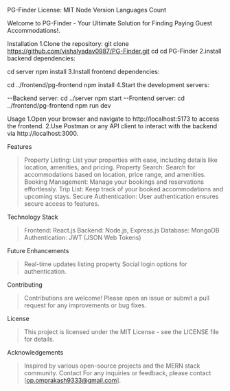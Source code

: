 PG-Finder
License: MIT Node Version Languages Count

Welcome to PG-Finder - Your Ultimate Solution for Finding Paying Guest Accommodations!.

Installation
1.Clone the repository:
git clone https://github.com/vishalyadav0987/PG-Finder.git
cd cd PG-Finder
2.install backend dependencies:

cd server
npm install
3.Install frontend dependencies:

cd ../frontend/pg-frontend
npm install
4.Start the development servers:

--Backend server:
   cd ../server
   npm start
--Frontend server:
   cd ../frontend/pg-frontend
   npm run dev

Usage
  1.Open your browser and navigate to http://localhost:5173 to access the frontend.
  2.Use Postman or any API client to interact with the backend via http://localhost:3000.

Features
>Property Listing: List your properties with ease, including details like location, amenities, and pricing.
>Property Search: Search for accommodations based on location, price range, and amenities.
>Booking Management: Manage your bookings and reservations effortlessly.
>Trip List: Keep track of your booked accommodations and upcoming stays.
>Secure Authentication: User authentication ensures secure access to features.

Technology Stack
>Frontend: React.js
>Backend: Node.js, Express.js
>Database: MongoDB
>Authentication: JWT (JSON Web Tokens)

Future Enhancements
>Real-time updates listing property
>Social login options for authentication.

Contributing
>Contributions are welcome! Please open an issue or submit a pull request for any improvements or bug fixes.

License
>This project is licensed under the MIT License - see the LICENSE file for details.

Acknowledgements
>Inspired by various open-source projects and the MERN stack community.
Contact
>For any inquiries or feedback, please contact [op.omprakash9333@gmail.com].
